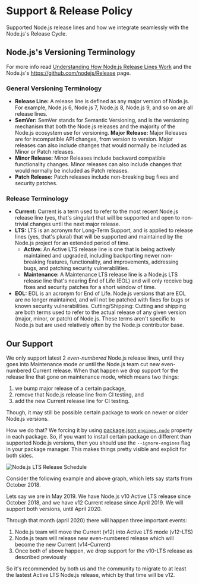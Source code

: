 # Support & Release Policy
Supported Node.js release lines and how we integrate seamlessly with the Node.js's Release Cycle.

## Node.js's Versioning Terminology
For more info read [Understanding How Node.js Release Lines Work](https://nodesource.com/blog/understanding-how-node-js-release-lines-work/) and the Node.js's https://github.com/nodejs/Release page.

### General Versioning Terminology
- **Release Line:** A release line is defined as any major version of Node.js. For example, Node.js 6, Node.js 7, Node.js 8, Node.js 9, and so on are all release lines.
- **SemVer:** SemVer stands for Semantic Versioning, and is the versioning mechanism that both the Node.js releases and the majority of the Node.js ecosystem use for versioning.
**Major Release:** Major Releases are for incompatible API changes, from version to version. Major releases can also include changes that would normally be included as Minor or Patch releases.
- **Minor Release:** Minor Releases include backward compatible functionality changes. Minor releases can also include changes that would normally be included as Patch releases.
- **Patch Release:** Patch releases include non-breaking bug fixes and security patches.

### Release Terminology
- **Current:** Current is a term used to refer to the most recent Node.js release line (yes, that's singular) that will be supported and open to non-trivial changes until the next major release.
- **LTS:** LTS is an acronym for Long-Term Support, and is applied to release lines (yes, that's plural) that will be supported and maintained by the Node.js project for an extended period of time.
  + **Active:** An Active LTS release line is one that is being actively maintained and upgraded, including backporting newer non-breaking features, functionality, and improvements, addressing bugs, and patching security vulnerabilities.
  + **Maintenance:** A Maintenance LTS release line is a Node.js LTS release line that's nearing End of Life (EOL) and will only receive bug fixes and security patches for a short window of time.
- **EOL:** EOL is an acronym for End of Life. Node.js versions that are EOL are no longer maintained, and will not be patched with fixes for bugs or known security vulnerabilities.
Cutting/Shipping: Cutting and shipping are both terms used to refer to the actual release of any given version (major, minor, or patch) of Node.js. These terms aren't specific to Node.js but are used relatively often by the Node.js contributor base.

## Our Support

We only support latest 2 _even-numbered_ Node.js release lines, until they goes into Maintenance mode _or_ until the Node.js team cut new even-numbered Current release. When that happen we drop support for the release line that gone on maintenance mode, which means two things: 

1. we bump major release of a certain package,
2. remove that Node.js release line from CI testing, and
2. add the new Current release line for CI testing.

Though, it may still be possible certain package to work on newer or older Node.js versions.

How we do that? We forcing it by using [package.json `engines.node`](https://docs.npmjs.com/files/package.json#engines) property in each package. So, if you want to install certain package on different than supported Node.js versions, then you should use the `--ignore-engines` flag in your package manager. This makes things pretty visible and explicit for both sides.

![Node.js LTS Release Schedule](https://images.ctfassets.net/hspc7zpa5cvq/7o3kha5RgAGCImaw84yiEY/19957b9f448b1431e9664ed94e996d74/nodejs-lts-release-schedule_preview.png)


Consider the following example and above graph, which lets say starts from October 2018. 

Lets say we are in May 2019. We have Node.js v10 Active LTS release since October 2018, and we have v12 Current release since April 2019. We will support both versions, until April 2020.

Through that month (april 2020) there will happen three important events: 

1. Node.js team will move the Current (v12) into Active LTS mode (v12-LTS)
2. Node.js team will release new even-numbered release which will become the new Current (v14-Current)
3. Once both of above happen, we drop support for the v10-LTS release as described previously

So it's recommended by both us and the community to migrate to at least the lastest Active LTS Node.js release, which by that time will be v12. 
